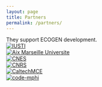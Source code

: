 ```yaml
---
layout: page
title: Partners       
permalink: /partners/
---
```


<div>
	They support ECOGEN development.
</div>
<div id="logos">
	<div class="imgLogos" >
		<a href="http://iusti.cnrs.fr/" target="_blank">  <img src="{{ "/assets/images/iusti.png" | prepend: site.baseurl }}" alt="IUSTI" /> </a>
	</div>
	<div class="imgLogos" >
		<a href="https://www.univ-amu.fr/" target="_blank" >  <img src="{{ "/assets/images/amu.png" | prepend: site.baseurl }}" alt="Aix Marseille Universite" /> </a>
	</div>
	<div class="imgLogos" >
		<a href="https://cnes.fr/" target="_blank" >  <img src="{{ "/assets/images/is_logo_2017_logo_triangulaire_bleu.png" | prepend: site.baseurl }}" alt="CNES" /> </a>
	</div>
	<div class="imgLogos" >
		<a href="http://www.cnrs.fr/" target="_blank">  <img src="{{ "/assets/images/CNRS.jpg" | prepend: site.baseurl }}" alt="CNRS" /> </a>
	</div>
	<div class="imgLogos" >
		<a href="http://www.mce.caltech.edu/" target="_blank">  <img src="{{ "/assets/images/CaltechMCE.png" | prepend: site.baseurl }}" alt="CaltechMCE" /> </a>
	</div>
	<div class="imgLogos" >
	<a href="https://code-mphi.fr/" target="_blank" >  <img src="{{ "/assets/images/myfrogVert_OR.jpg" | prepend: site.baseurl }}" alt="code-mphi" /> </a>
	</div>
</div>